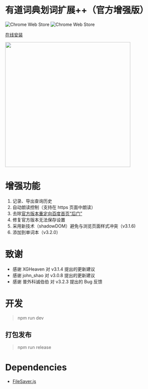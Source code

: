 有道词典划词扩展++（官方增强版）
====
![Chrome Web Store](https://img.shields.io/chrome-web-store/v/chgkpfgnhlojjpjchjcbpbgmdnmfmmil.svg)
![Chrome Web Store](https://img.shields.io/chrome-web-store/d/chgkpfgnhlojjpjchjcbpbgmdnmfmmil.svg?maxAge=2592000)

[在线安装](https://chrome.google.com/webstore/detail/chgkpfgnhlojjpjchjcbpbgmdnmfmmil "Chrome Web Store")

<img src="https://user-images.githubusercontent.com/8005686/45733856-d133c980-bc14-11e8-8d80-187278297ffa.png" width="400"/>

# 增强功能
1. 记录、导出查询历史
2. 自动朗读控制（支持在 https 页面中朗读）
3. 去除[官方版本重定向百度首页“后门”](http://wenku.baidu.com/view/e9660493aef8941ea76e05cf "后门报告")
4. 修复官方版本无法保存设置
5. 采用新技术（shadowDOM）避免与浏览页面样式冲突（v3.1.6)
6. 添加到单词本（v3.2.0）

# 致谢
- 感谢 XGHeaven 对 v3.1.4 提出的更新建议
- 感谢 john_shao 对 v3.0.8 提出的更新建议
- 感谢 普外科诚伯伯 对 v3.2.3 提出的 Bug 反馈

# 开发
> npm run dev
## 打包发布
> npm run release

# Dependencies
- [FileSaver.js](https://github.com/g8up/qrcodejs)
